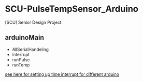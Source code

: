 # SCU-PulseTempSensor_Arduino
[SCU] Senior Design Project


## arduinoMain
- AllSerialHandeling
- Interrupt
- runPulse
- runTemp



[see here for setting up time interrupt for different arduino](arduinoMain/time_interrupt.md)